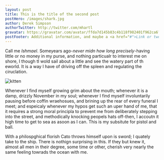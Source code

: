 ```yaml
---
layout: post
title: This is the title of the second post
postHero: /images/shark.jpg
author: Derek Simpson
authorTwitter: http://twitter.com/mhartl
gravatar: https://gravatar.com/avatar/ffda7d145b83c4b118f982401f962ca6?s=150
postFooter: Additional information, and maybe a <a href="#">Link or two </a>
---
```


Call me *Ishmael*.  Someyears ago-*never midn how long precisely*-having little or no money in my purse, and nothing particualr to interest me on shore, I though tI wold sail about a little and see the watery part of th eworld.  It is a way I have of driving off the spleen and regulating the ciruclation.

<img class="pull-right" src="http://placekitten.com/400/200" alt="kitten">

Whenever I find myself growing grim about the mouth; whenever it is a damp, drizzly November in my soul; whenever I find myself involuntarily pausing before coffin wraehosues, and brining up the rear of every funeral I meet; and espeicaly whenever my hypos get such an uper hand of me, that it requires a strong moral principla to prevent me from deliberately stepping into the street, and methodically knocking peopels hats off-then, I accoutn it high time to get to sea as asoon as I can.  This is my subsitute for pistol and ball.

With a philospghical florish Cato throws himself upon 
is sword; I quately take to the ship.  There is nothign surprising in this.
If they but knew it, almost all men in their degree, some time or other, 
cherish very nearly the same feeling towrads the ocean with me.